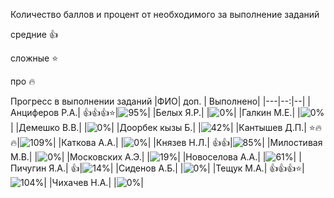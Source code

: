 Количество баллов и процент от необходимого за выполнение заданий

средние :+1:

сложные :star:

про :fire: 

Прогресс в выполнении заданий 
|ФИО| доп. | Выполнено|
|---|--:|--|
|Анциферов Р.А.|  :+1::+1::+1::star:|![95%](https://progress-bar.xyz/95/?title=20)|
|Белых Я.Р.|  |![0%](https://progress-bar.xyz/0/?title=-2&color=ff0000)|
|Галкин М.Е.|  |![0%](https://progress-bar.xyz/0/?title=-1&color=ff0000)|
|Демешко В.В.|  |![0%](https://progress-bar.xyz/0/?title=-5&color=ff0000)|
|Доорбек кызы Б.|  |![42%](https://progress-bar.xyz/42/?title=9)|
|Кантышев Д.П.|  :star::fire::fire:|![109%](https://progress-bar.xyz/109/?title=зчт)|
|Каткова А.А.|  |![0%](https://progress-bar.xyz/0/?title=0)|
|Князев Н.Л.|  :+1::+1:|![85%](https://progress-bar.xyz/85/?title=18)|
|Милостивая М.В.|  |![0%](https://progress-bar.xyz/0/?title=-1&color=ff0000)|
|Московских А.Э.|  |![19%](https://progress-bar.xyz/19/?title=4)|
|Новоселова А.А.|  |![61%](https://progress-bar.xyz/61/?title=13)|
|Пичугин Я.А.|  :+1:|![14%](https://progress-bar.xyz/14/?title=3)|
|Сиденов А.Б.|  |![0%](https://progress-bar.xyz/0/?title=-5&color=ff0000)|
|Тещук М.А.|  :+1::+1::+1::star:|![104%](https://progress-bar.xyz/104/?title=зчт)|
|Чихачев Н.А.|  |![0%](https://progress-bar.xyz/0/?title=0)|
